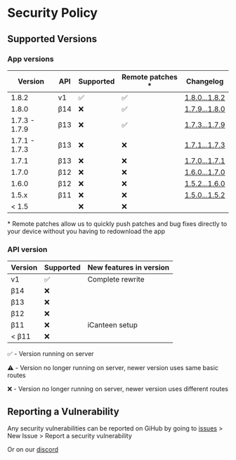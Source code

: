 # Security Policy

## Supported Versions

### App versions

| Version       | API | Supported          | Remote patches \*  | Changelog                                                                           |
| ------------- | --- | ------------------ | ------------------ | ----------------------------------------------------------------------------------- |
| 1.8.2         | v1  | :white_check_mark: | :white_check_mark: | [1.8.0...1.8.2](https://github.com/DislikesSchool/EduPage2/compare/v1.8.0...v1.8.2) |
| 1.8.0         | β14 | :x:                | :white_check_mark: | [1.7.9...1.8.0](https://github.com/DislikesSchool/EduPage2/compare/v1.7.9...v1.8.0) |
| 1.7.3 - 1.7.9 | β13 | :x:                | :white_check_mark: | [1.7.3...1.7.9](https://github.com/DislikesSchool/EduPage2/compare/v1.7.1...v1.7.9) |
| 1.7.1 - 1.7.3 | β13 | :x:                | :x:                | [1.7.1...1.7.3](https://github.com/DislikesSchool/EduPage2/compare/v1.7.1...v1.7.3) |
| 1.7.1         | β13 | :x:                | :x:                | [1.7.0...1.7.1](https://github.com/DislikesSchool/EduPage2/compare/v1.7.0...v1.7.1) |
| 1.7.0         | β12 | :x:                | :x:                | [1.6.0...1.7.0](https://github.com/DislikesSchool/EduPage2/compare/v1.6.0...v1.7.0) |
| 1.6.0         | β12 | :x:                | :x:                | [1.5.2...1.6.0](https://github.com/DislikesSchool/EduPage2/compare/v1.5.2...v1.6.0) |
| 1.5.x         | β11 | :x:                | :x:                | [1.5.0...1.5.2](https://github.com/DislikesSchool/EduPage2/compare/v1.5.0...v1.5.2) |
| < 1.5         |     | :x:                | :x:                |                                                                                     |

\* Remote patches allow us to quickly push patches and bug fixes directly to your device without you having to redownload the app

### API version

| Version | Supported          | New features in version |
| ------- | ------------------ | ----------------------- |
| v1      | :white_check_mark: | Complete rewrite        |
| β14     | :x:                |                         |
| β13     | :x:                |                         |
| β12     | :x:                |                         |
| β11     | :x:                | iCanteen setup          |
| < β11   | :x:                |                         |

:white_check_mark: - Version running on server

:warning: - Version no longer running on server, newer version uses same basic routes

:x: - Version no longer running on server, newer version uses different routes

## Reporting a Vulnerability

Any security vulnerabilities can be reported on GiHub by going to [issues](https://github.com/DislikesSchool/EduPage2/issues) > New Issue > Report a security vulnerability

Or on our [discord](https://discord.gg/3cxZtQ3fAd)
